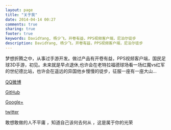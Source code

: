 ```yaml
---
layout: page
title: "关于我"
date: 2014-04-14 00:27
comments: true
sharing: true
footer: true
keywords: DavidYang, 杨少飞，开卷有益，PPS视频客户端，尼泊尔徒步
description: DavidYang, 杨少飞，开卷有益，PPS视频客户端，尼泊尔徒步
---
```


 <div class="entry-content"><p>梦想折腾之中，从事过手游开发。做过产品有开卷有益，PPS视频客户端，国民足球3D手游，初见。未来就是早点退休,也许会在老特拉福德球场看一场红魔vs红军的世纪德比站，也许会在遥远的异国他乡慢慢的徒步，征服一座有一座大山...</p>

<a class="weibo" href="http://t.qq.com/skyyang_no1" title="QQ微博">QQ微博</a>

<a class="github" href="https://github.com/DavidYangNO1" title="GitHub">GitHub</a>

<a class="google" href="https://plus.google.com/10331822421070279899" title="Google+">Google+</a>	

<a class="twitter." href="https://twitter.com/DavidYangNo1" title="twitter">twitter</a>	

<p class="subtitle">敢想敢做的人不平庸 ，知道自己该何去何从 ，这是属于你的光荣</p>